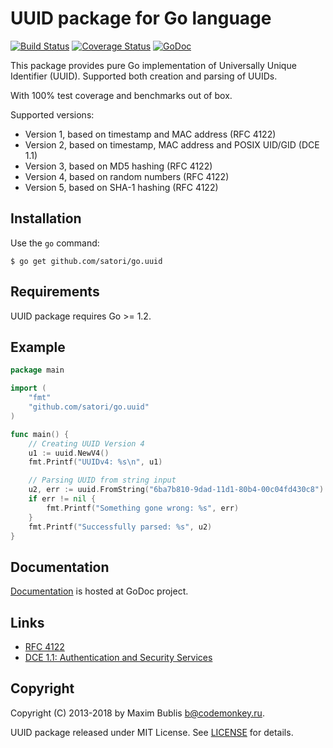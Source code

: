 # UUID package for Go language

[![Build Status](https://travis-ci.org/satori/go.uuid.png?branch=main)](https://travis-ci.org/satori/go.uuid)
[![Coverage Status](https://coveralls.io/repos/github/satori/go.uuid/badge.svg?branch=main)](https://coveralls.io/github/satori/go.uuid)
[![GoDoc](http://godoc.org/github.com/satori/go.uuid?status.png)](http://godoc.org/github.com/satori/go.uuid)

This package provides pure Go implementation of Universally Unique Identifier (UUID). Supported both creation and parsing of UUIDs.

With 100% test coverage and benchmarks out of box.

Supported versions:
* Version 1, based on timestamp and MAC address (RFC 4122)
* Version 2, based on timestamp, MAC address and POSIX UID/GID (DCE 1.1)
* Version 3, based on MD5 hashing (RFC 4122)
* Version 4, based on random numbers (RFC 4122)
* Version 5, based on SHA-1 hashing (RFC 4122)

## Installation

Use the `go` command:

	$ go get github.com/satori/go.uuid

## Requirements

UUID package requires Go >= 1.2.

## Example

```go
package main

import (
	"fmt"
	"github.com/satori/go.uuid"
)

func main() {
	// Creating UUID Version 4
	u1 := uuid.NewV4()
	fmt.Printf("UUIDv4: %s\n", u1)

	// Parsing UUID from string input
	u2, err := uuid.FromString("6ba7b810-9dad-11d1-80b4-00c04fd430c8")
	if err != nil {
		fmt.Printf("Something gone wrong: %s", err)
	}
	fmt.Printf("Successfully parsed: %s", u2)
}
```

## Documentation

[Documentation](http://godoc.org/github.com/satori/go.uuid) is hosted at GoDoc project.

## Links
* [RFC 4122](http://tools.ietf.org/html/rfc4122)
* [DCE 1.1: Authentication and Security Services](http://pubs.opengroup.org/onlinepubs/9696989899/chap5.htm#tagcjh_08_02_01_01)

## Copyright

Copyright (C) 2013-2018 by Maxim Bublis <b@codemonkey.ru>.

UUID package released under MIT License.
See [LICENSE](https://github.com/satori/go.uuid/blob/main/LICENSE) for details.
